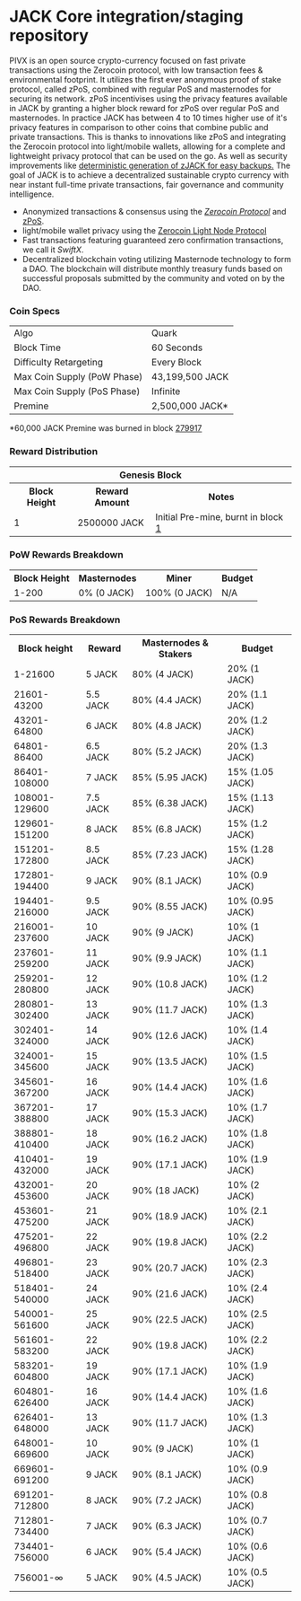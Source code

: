 JACK Core integration/staging repository
=====================================

PIVX is an open source crypto-currency focused on fast private transactions using the Zerocoin protocol, with low transaction fees & environmental footprint.  It utilizes the first ever anonymous proof of stake protocol, called zPoS, combined with regular PoS and masternodes for securing its network. zPoS incentivises using the privacy features available in JACK by granting a higher block reward for zPoS over regular PoS and masternodes. In practice JACK has between 4 to 10 times higher use of it's privacy features in comparison to other coins that combine public and private transactions. This is thanks to innovations like zPoS and integrating the Zerocoin protocol into light/mobile wallets, allowing for a complete and lightweight privacy protocol that can be used on the go. As well as security improvements like [deterministic generation of zJACK for easy backups.](https://www.reddit.com/r/jack/comments/8gbjf7/how_to_use_deterministic_zerocoin_generation/)
The goal of JACK is to achieve a decentralized sustainable crypto currency with near instant full-time private transactions, fair governance and community intelligence.
- Anonymized transactions & consensus using the [_Zerocoin Protocol_](http://www.pivx.org/zpiv) and [zPoS](https://pivx.org/zpos/).
- light/mobile wallet privacy using the [Zerocoin Light Node Protocol](https://pivx.org/wp-content/uploads/2018/11/Zerocoin_Light_Node_Protocol.pdf)
- Fast transactions featuring guaranteed zero confirmation transactions, we call it _SwiftX_.
- Decentralized blockchain voting utilizing Masternode technology to form a DAO. The blockchain will distribute monthly treasury funds based on successful proposals submitted by the community and voted on by the DAO.

### Coin Specs
<table>
<tr><td>Algo</td><td>Quark</td></tr>
<tr><td>Block Time</td><td>60 Seconds</td></tr>
<tr><td>Difficulty Retargeting</td><td>Every Block</td></tr>
<tr><td>Max Coin Supply (PoW Phase)</td><td>43,199,500 JACK</td></tr>
<tr><td>Max Coin Supply (PoS Phase)</td><td>Infinite</td></tr>
<tr><td>Premine</td><td>2,500,000 JACK*</td></tr>
</table>

*60,000 JACK Premine was burned in block [279917](http://www.presstab.pw/phpexplorer/JACK/block.php?blockhash=206d9cfe859798a0b0898ab00d7300be94de0f5469bb446cecb41c3e173a57e0)

### Reward Distribution

<table>
<th colspan=4>Genesis Block</th>
<tr><th>Block Height</th><th>Reward Amount</th><th>Notes</th></tr>
<tr><td>1</td><td>2500000 JACK</td><td>Initial Pre-mine, burnt in block <a href="http://www.presstab.pw/phpexplorer/JACK/block.php?blockhash=206d9cfe859798a0b0898ab00d7300be94de0f5469bb446cecb41c3e173a57e0">1</a></td></tr>
</table>

### PoW Rewards Breakdown

<table>
<th>Block Height</th><th>Masternodes</th><th>Miner</th><th>Budget</th>
<tr><td>1-200</td><td>0% (0 JACK)</td><td>100% (0 JACK)</td><td>N/A</td></tr>
</table>

### PoS Rewards Breakdown

<table>
    <th>Block height</th>
    <th>Reward</th>
    <th>Masternodes &amp; Stakers</th>
    <th>Budget</th>
    <tr>
        <td>1-21600</td>
        <td>5 JACK</td>
        <td>80% (4 JACK)</td>
        <td>20% (1 JACK)</td>
    </tr>
    <tr>
        <td>21601-43200</td>
        <td>5.5 JACK</td>
        <td>80% (4.4 JACK)</td>
        <td>20% (1.1 JACK)</td>
    </tr>
    <tr>
        <td>43201-64800</td>
        <td>6 JACK</td>
        <td>80% (4.8 JACK)</td>
        <td>20% (1.2 JACK)</td>
    </tr>
    <tr>
        <td>64801-86400</td>
        <td>6.5 JACK</td>
        <td>80% (5.2 JACK)</td>
        <td>20% (1.3 JACK)</td>
    </tr>
    <tr>
        <td>86401-108000</td>
        <td>7 JACK</td>
        <td>85% (5.95 JACK)</td>
        <td>15% (1.05 JACK)</td>
    </tr>
    <tr>
        <td>108001-129600</td>
        <td>7.5 JACK</td>
        <td>85% (6.38 JACK)</td>
        <td>15% (1.13 JACK)</td>
    </tr>
    <tr>
        <td>129601-151200</td>
        <td>8 JACK</td>
        <td>85% (6.8 JACK)</td>
        <td>15% (1.2 JACK)</td>
    </tr>
    <tr>
        <td>151201-172800</td>
        <td>8.5 JACK</td>
        <td>85% (7.23 JACK)</td>
        <td>15% (1.28 JACK)</td>
    </tr>
    <tr>
        <td>172801-194400</td>
        <td>9 JACK</td>
        <td>90% (8.1 JACK)</td>
        <td>10% (0.9 JACK)</td>
    </tr>
    <tr>
        <td>194401-216000</td>
        <td>9.5 JACK</td>
        <td>90% (8.55 JACK)</td>
        <td>10% (0.95 JACK)</td>
    </tr>
    <tr>
        <td>216001-237600</td>
        <td>10 JACK</td>
        <td>90% (9 JACK)</td>
        <td>10% (1 JACK)</td>
    </tr>
    <tr>
        <td>237601-259200</td>
        <td>11 JACK</td>
        <td>90% (9.9 JACK)</td>
        <td>10% (1.1 JACK)</td>
    </tr>
    <tr>
        <td>259201-280800</td>
        <td>12 JACK</td>
        <td>90% (10.8 JACK)</td>
        <td>10% (1.2 JACK)</td>
    </tr>
    <tr>
        <td>280801-302400</td>
        <td>13 JACK</td>
        <td>90% (11.7 JACK)</td>
        <td>10% (1.3 JACK)</td>
    </tr>
    <tr>
        <td>302401-324000</td>
        <td>14 JACK</td>
        <td>90% (12.6 JACK)</td>
        <td>10% (1.4 JACK)</td>
    </tr>
    <tr>
        <td>324001-345600</td>
        <td>15 JACK</td>
        <td>90% (13.5 JACK)</td>
        <td>10% (1.5 JACK)</td>
    </tr>
    <tr>
        <td>345601-367200</td>
        <td>16 JACK</td>
        <td>90% (14.4 JACK)</td>
        <td>10% (1.6 JACK)</td>
    </tr>
    <tr>
        <td>367201-388800</td>
        <td>17 JACK</td>
        <td>90% (15.3 JACK)</td>
        <td>10% (1.7 JACK)</td>
    </tr>
    <tr>
        <td>388801-410400</td>
        <td>18 JACK</td>
        <td>90% (16.2 JACK)</td>
        <td>10% (1.8 JACK)</td>
    </tr>
    <tr>
        <td>410401-432000</td>
        <td>19 JACK</td>
        <td>90% (17.1 JACK)</td>
        <td>10% (1.9 JACK)</td>
    </tr>
    <tr>
        <td>432001-453600</td>
        <td>20 JACK</td>
        <td>90% (18 JACK)</td>
        <td>10% (2 JACK)</td>
    </tr>
    <tr>
        <td>453601-475200</td>
        <td>21 JACK</td>
        <td>90% (18.9 JACK)</td>
        <td>10% (2.1 JACK)</td>
    </tr>
    <tr>
        <td>475201-496800</td>
        <td>22 JACK</td>
        <td>90% (19.8 JACK)</td>
        <td>10% (2.2 JACK)</td>
    </tr>
    <tr>
        <td>496801-518400</td>
        <td>23 JACK</td>
        <td>90% (20.7 JACK)</td>
        <td>10% (2.3 JACK)</td>
    </tr>
    <tr>
        <td>518401-540000</td>
        <td>24 JACK</td>
        <td>90% (21.6 JACK)</td>
        <td>10% (2.4 JACK)</td>
    </tr>
    <tr>
        <td>540001-561600</td>
        <td>25 JACK</td>
        <td>90% (22.5 JACK)</td>
        <td>10% (2.5 JACK)</td>
    </tr>
    <tr>
        <td>561601-583200</td>
        <td>22 JACK</td>
        <td>90% (19.8 JACK)</td>
        <td>10% (2.2 JACK)</td>
    </tr>
    <tr>
        <td>583201-604800</td>
        <td>19 JACK</td>
        <td>90% (17.1 JACK)</td>
        <td>10% (1.9 JACK)</td>
    </tr>
    <tr>
        <td>604801-626400</td>
        <td>16 JACK</td>
        <td>90% (14.4 JACK)</td>
        <td>10% (1.6 JACK)</td>
    </tr>
    <tr>
        <td>626401-648000</td>
        <td>13 JACK</td>
        <td>90% (11.7 JACK)</td>
        <td>10% (1.3 JACK)</td>
    </tr>
    <tr>
        <td>648001-669600</td>
        <td>10 JACK</td>
        <td>90% (9 JACK)</td>
        <td>10% (1 JACK)</td>
    </tr>
    <tr>
        <td>669601-691200</td>
        <td>9 JACK</td>
        <td>90% (8.1 JACK)</td>
        <td>10% (0.9 JACK)</td>
    </tr>
    <tr>
        <td>691201-712800</td>
        <td>8 JACK</td>
        <td>90% (7.2 JACK)</td>
        <td>10% (0.8 JACK)</td>
    </tr>
    <tr>
        <td>712801-734400</td>
        <td>7 JACK</td>
        <td>90% (6.3 JACK)</td>
        <td>10% (0.7 JACK)</td>
    </tr>
    <tr>
        <td>734401-756000</td>
        <td>6 JACK</td>
        <td>90% (5.4 JACK)</td>
        <td>10% (0.6 JACK)</td>
    </tr>
    <tr>
        <td>756001-∞</td>
        <td>5 JACK</td>
        <td>90% (4.5 JACK)</td>
        <td>10% (0.5 JACK)</td>
    </tr>
</table>
